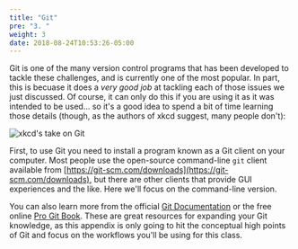 ```yaml
---
title: "Git"
pre: "3. "
weight: 3
date: 2018-08-24T10:53:26-05:00
---
```


Git is one of the many version control programs that has been developed to tackle these challenges, and is currently one of the most popular.  In part, this is becuase it does a _very good job_ at tackling each of those issues we just discussed.  Of course, it can only do this if you are using it as it was intended to be used... so it's a good idea to spend a bit of time learning those details (though, as the authors of xkcd suggest, many people don't):

![xkcd's take on Git](https://imgs.xkcd.com/comics/git.png)

First, to use Git you need to install a program known as a Git client on your computer. Most people use the open-source command-line `git` client available from [https://git-scm.com/downloads](https://git-scm.com/downloads), but there are other clients that provide GUI experiences and the like.  Here we'll focus on the command-line version.

You can also learn more from the official [Git Documentation](https://git-scm.com/doc) or the free online [Pro Git Book](https://git-scm.com/book/en/v2).  These are great resources for expanding your Git knowledge, as this appendix is only going to hit the conceptual high points of Git and focus on the workflows you'll be using for this class.
